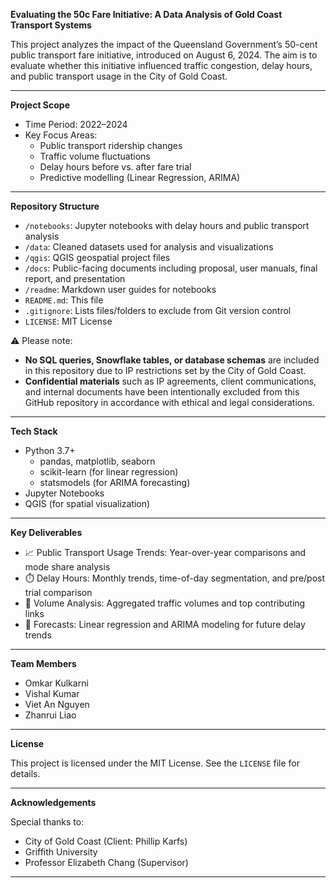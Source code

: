 **Evaluating the 50c Fare Initiative: A Data Analysis of Gold Coast Transport Systems**

This project analyzes the impact of the Queensland Government’s 50-cent public transport fare initiative, introduced on August 6, 2024. The aim is to evaluate whether this initiative influenced traffic congestion, delay hours, and public transport usage in the City of Gold Coast.

---

**Project Scope**

- Time Period: 2022–2024
- Key Focus Areas:
  - Public transport ridership changes
  - Traffic volume fluctuations
  - Delay hours before vs. after fare trial
  - Predictive modelling (Linear Regression, ARIMA)

---

**Repository Structure**

- `/notebooks`: Jupyter notebooks with delay hours and public transport analysis
- `/data`: Cleaned datasets used for analysis and visualizations  
- `/qgis`: QGIS geospatial project files
- `/docs`: Public-facing documents including proposal, user manuals, final report, and presentation  
- `/readme`: Markdown user guides for notebooks
- `README.md`: This file  
- `.gitignore`: Lists files/folders to exclude from Git version control  
- `LICENSE`: MIT License

⚠️ Please note:
- **No SQL queries, Snowflake tables, or database schemas** are included in this repository due to IP restrictions set by the City of Gold Coast.
- **Confidential materials** such as IP agreements, client communications, and internal documents have been intentionally excluded from this GitHub repository in accordance with ethical and legal considerations.

---

**Tech Stack**

- Python 3.7+  
  - pandas, matplotlib, seaborn  
  - scikit-learn (for linear regression)  
  - statsmodels (for ARIMA forecasting)  
- Jupyter Notebooks  
- QGIS (for spatial visualization)

---

**Key Deliverables**

- 📈 Public Transport Usage Trends: Year-over-year comparisons and mode share analysis
- ⏱️ Delay Hours: Monthly trends, time-of-day segmentation, and pre/post trial comparison
- 🚗 Volume Analysis: Aggregated traffic volumes and top contributing links
- 🔮 Forecasts: Linear regression and ARIMA modeling for future delay trends

---

**Team Members**

- Omkar Kulkarni  
- Vishal Kumar  
- Viet An Nguyen  
- Zhanrui Liao  

---

**License**

This project is licensed under the MIT License. See the `LICENSE` file for details.

---

**Acknowledgements**

Special thanks to:
- City of Gold Coast (Client: Phillip Karfs)  
- Griffith University  
- Professor Elizabeth Chang (Supervisor)

---
